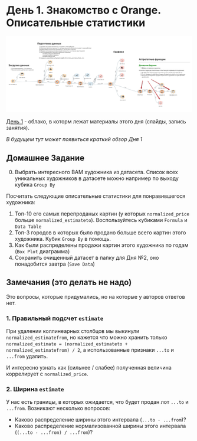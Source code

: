 # День 1. Знакомство с Orange. Описательные статистики
<p align="center">
    <img width="600" alt="Результат Дня №1" src="./../pics/day1_orange_pipeline.png">
</p>

[День 1](https://drive.google.com/drive/folders/1XK6umMuGDUL4eB779CHOYX_Jj0xb1Z0H?usp=sharing) - облако, в которм лежат материалы этого дня (слайды, запись занятия).

*В будущем тут может появиться краткий обзор Дня 1*

## Домашнее Задание
0. Выбрать интересного ВАМ художника из датасета. Список всех уникальных художников в датасете можно например по выходу кубика `Group By`

Посчитать следующие описательные статистики для понравившегося художника:
1. Топ-10 его самых перепроданых картин (у которых `normalized_price` больше `normalized_estimateto`). Воспользуйтесь кубиками `Formula` и `Data Table`
2. Топ-3 городов в которых было продано больше всего картин этого художника. Кубик `Group By` в помощь.
3. Как были распределены продажи картин этого художника по годам (`Box Plot` диаграмма)
4. Сохранить очищенный датасет в папку для Дня №2, оно понадобится завтра (`Save Data`)


## Замечания (это делать не надо)
Это вопросы, которые придумались, но на которые у авторов ответов нет.

### 1. Правильный подсчет `estimate`
При удалении коллинеарных столбцов мы выкинули `normalized_estimatefrom`,
но кажется что можно хранить только `normalized_estimate = (normalized_estimateto + normalized_estimatefrom) / 2`, а использованные признаки `...to` и `...from` удалить.

И интересно узнать как (сильнее / слабее) полученная величина коррелирует с `normalized_price`.

### 2. Ширина `estimate`
У нас есть границы, в которых ожидается, что будет продан лот `...to` и `...from`. Возникают несколько вопросов:
* Каково распределение ширины этого интервала (`...to - ...from`)? 
* Каково распределение нормализованной ширины этого интервала (`(...to - ...from) / ...from`)?
